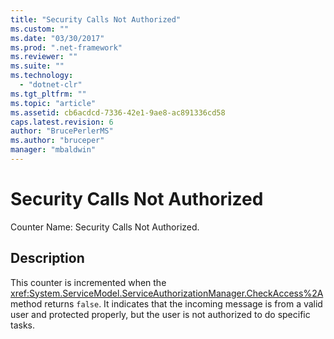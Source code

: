 ```yaml
---
title: "Security Calls Not Authorized"
ms.custom: ""
ms.date: "03/30/2017"
ms.prod: ".net-framework"
ms.reviewer: ""
ms.suite: ""
ms.technology: 
  - "dotnet-clr"
ms.tgt_pltfrm: ""
ms.topic: "article"
ms.assetid: cb6acdcd-7336-42e1-9ae8-ac891336cd58
caps.latest.revision: 6
author: "BrucePerlerMS"
ms.author: "bruceper"
manager: "mbaldwin"
---
```

# Security Calls Not Authorized
Counter Name: Security Calls Not Authorized.  
  
## Description  
 This counter is incremented when the <xref:System.ServiceModel.ServiceAuthorizationManager.CheckAccess%2A> method returns `false`. It indicates that the incoming message is from a valid user and protected properly, but the user is not authorized to do specific tasks.
